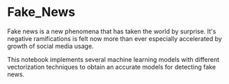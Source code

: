 # Fake_News

Fake news is a new phenomena that has taken the world by surprise. It's negative ramifications is felt now more than ever especially accelerated by growth of social media usage.

This notebook implements several machine learning models with different vectorization techniques to obtain an accurate models for detecting fake news.
